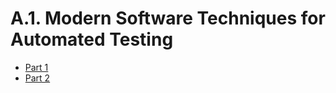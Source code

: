 # A.1. Modern Software Techniques for Automated Testing

* [Part 1](Part_1.md)
* [Part 2](Part_2.md)